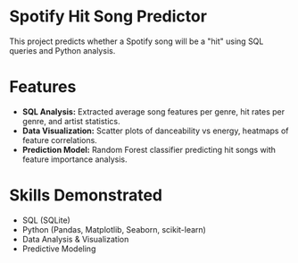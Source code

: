 # Spotify Hit Song Predictor

This project predicts whether a Spotify song will be a "hit" using SQL queries and Python analysis.

# Features
- **SQL Analysis:** Extracted average song features per genre, hit rates per genre, and artist statistics.
- **Data Visualization:** Scatter plots of danceability vs energy, heatmaps of feature correlations.
- **Prediction Model:** Random Forest classifier predicting hit songs with feature importance analysis.

# Skills Demonstrated
- SQL (SQLite)
- Python (Pandas, Matplotlib, Seaborn, scikit-learn)
- Data Analysis & Visualization
- Predictive Modeling
  
